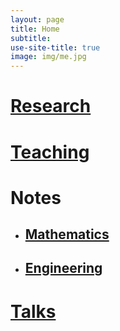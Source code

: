 ```yaml
---
layout: page
title: Home
subtitle: 
use-site-title: true
image: img/me.jpg
---
```


# [Research](https://somphene.github.io/research/)
# [Teaching](https://somphene.github.io/teaching/)   
# Notes
* ## [Mathematics](https://somphene.github.io/notes/math/)  
* ## [Engineering](https://somphene.github.io/notes/engineering/)

# [Talks](https://somphene.github.io/talks/)   

